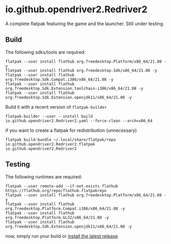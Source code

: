 # io.github.opendriver2.Redriver2
A complete flatpak featuring the game and the launcher. Still under testing.

## Build
The following sdks/tools are required:
```
flatpak --user install flathub org.freedesktop.Platform/x86_64/21.08 -y
flatpak --user install flathub org.freedesktop.Sdk/x86_64/21.08 -y
flatpak --user install flathub org.freedesktop.Sdk.Compat.i386/x86_64/21.08 -y
flatpak --user install flathub org.freedesktop.Sdk.Extension.toolchain-i386/x86_64/21.08 -y
flatpak --user install flathub org.freedesktop.Sdk.Extension.openjdk11/x86_64/21.08 -y
```
Build it with a recent version of `flatpak-builder`
```
flatpak-builder --user --install build io.github.opendriver2.Redriver2.yaml --force-clean --arch=x86_64
```
if you want to create a flatpak for redistribution (unnecessary)
```
flatpak build-bundle ~/.local/share/flatpak/repo io.github.opendriver2.Redriver2.flatpak io.github.opendriver2.Redriver2
```
## Testing
The following runtimes are required:
```
flatpak --user remote-add --if-not-exists flathub https://flathub.org/repo/flathub.flatpakrepo
flatpak --user install flathub org.freedesktop.Platform/x86_64/21.08 -y
flatpak --user install flathub org.freedesktop.Platform.Compat.i386/x86_64/21.08 -y
flatpak --user install flathub org.freedesktop.Platform.GL32/x86_64/21.08 -y
flatpak --user install flathub org.freedesktop.Sdk.Extension.openjdk11/x86_64/21.08 -y
```
now, simply run your build or [install the latest release](https://github.com/VinnyVynce/io.github.opendriver2.Redriver2/releases).
